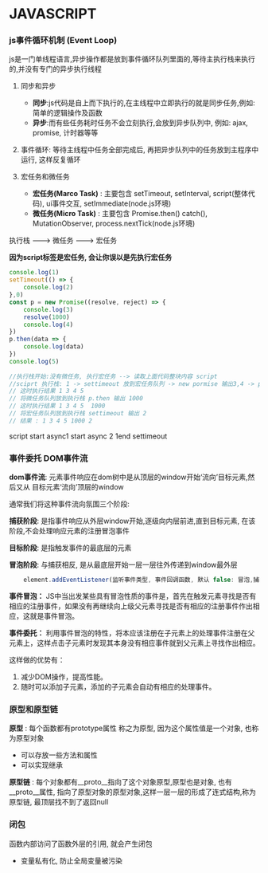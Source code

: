 # JAVASCRIPT

### js事件循环机制 (Event Loop)
js是一门单线程语言,异步操作都是放到事件循环队列里面的,等待主执行栈来执行的,并没有专门的异步执行线程
1. 同步和异步
    - **同步**:js代码是自上而下执行的,在主线程中立即执行的就是同步任务,例如: 简单的逻辑操作及函数
    - **异步**:而有些任务耗时任务不会立刻执行,会放到异步队列中, 例如: ajax, promise, 计时器等等

2. 事件循环: 等待主线程中任务全部完成后, 再把异步队列中的任务放到主程序中运行, 这样反复循环

3. 宏任务和微任务
    - **宏任务(Marco Task)** : 主要包含 setTimeout, setInterval, script(整体代码), ui事件交互, setImmediate(node.js环境)
    - **微任务(Micro Task)** : 主要包含 Promise.then() catch(), MutationObserver, process.nextTick(node.js环境)

执行栈 ---> 微任务 ---> 宏任务

**因为script标签是宏任务, 会让你误以是先执行宏任务**

```js
console.log(1)
setTimeout(() => {
    console.log(2)
},0)
const p = new Promise((resolve, reject) => {
    console.log(3)
    resolve(1000)
    console.log(4)
})
p.then(data => {
    console.log(data)
})
console.log(5)
 
//执行栈开始:没有微任务, 执行宏任务 --> 读取上面代码整块内容 script
//sciprt 执行栈: 1 -> settimeout 放到宏任务队列 -> new pormise 输出3,4 -> p.then() 放到微任务 -> 5
// 这时执行结果 1 3 4 5
// 将微任务队列放到执行栈 p.then 输出 1000
// 这时执行结果 1 3 4 5  1000
// 将宏任务队列放到执行栈 settimeout 输出 2
// 结果 : 1 3 4 5 1000 2   
```
script start 
async1 start
async 2
1end
settimeout

### 事件委托 DOM事件流
**dom事件流**: 元素事件响应在dom树中是从顶层的window开始‘流向’目标元素,然后又从 目标元素‘流向’顶层的window

通常我们将这种事件流向氛围三个阶段:

 **捕获阶段**: 是指事件响应从外层window开始,逐级向内层前进,直到目标元素, 在该阶段,不会处理响应元素的注册冒泡事件

 **目标阶段**: 是指触发事件的最底层的元素

 **冒泡阶段**: 与捕获相反, 是从最底层开始一层一层往外传递到window最外层

```js
    element.addEventListener(监听事件类型, 事件回调函数, 默认 false: 冒泡,捕获:true)
```
**事件冒泡：**
JS中当出发某些具有冒泡性质的事件是，首先在触发元素寻找是否有相应的注册事件，如果没有再继续向上级父元素寻找是否有相应的注册事件作出相应，这就是事件冒泡。

**事件委托：**
利用事件冒泡的特性，将本应该注册在子元素上的处理事件注册在父元素上，这样点击子元素时发现其本身没有相应事件就到父元素上寻找作出相应。

这样做的优势有：
1. 减少DOM操作，提高性能。
2. 随时可以添加子元素，添加的子元素会自动有相应的处理事件。


### 原型和原型链
**原型** : 每个函数都有prototype属性 称之为原型, 因为这个属性值是一个对象, 也称为原型对象

- 可以存放一些方法和属性
- 可以实现继承

**原型链** : 每个对象都有__proto__指向了这个对象原型,原型也是对象, 也有__proto__属性, 指向了原型对象的原型对象,这样一层一层的形成了连式结构,称为原型链, 最顶层找不到了返回null

### 闭包
函数内部访问了函数外层的引用, 就会产生闭包
- 变量私有化, 防止全局变量被污染